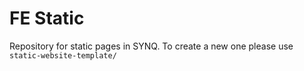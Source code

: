 # FE Static

Repository for static pages in SYNQ. To create a new one please use `static-website-template/`
